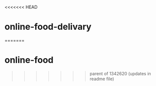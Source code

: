 <<<<<<< HEAD
# online-food-delivary
=======
# online-food
>>>>>>> parent of 1342620 (updates in readme file)
